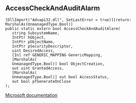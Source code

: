 ## AccessCheckAndAuditAlarm

```
[DllImport("Advapi32.dll", SetLastError = true)][return: MarshalAs(UnmanagedType.Bool)]
public static extern bool AccessCheckAndAuditAlarm(
   string SubsystemName,
   IntPtr hObject,
   IntPtr pObjectName,
   IntPtr pSecurityDescriptor,
   uint DesiredAccess,
   [In] ref GENERIC_MAPPING GenericMapping,
   [MarshalAs(
   UnmanagedType.Bool)] bool ObjectCreation,
   out uint GrantedAccess,
   [MarshalAs(
   UnmanagedType.Bool)] out bool AccessStatus,
   out bool pfGenerateOnClose
);
```

[Microsoft documentation](https://docs.microsoft.com/en-us/windows/win32/api/securitybaseapi/nf-securitybaseapi-accesscheckandauditalarma)
